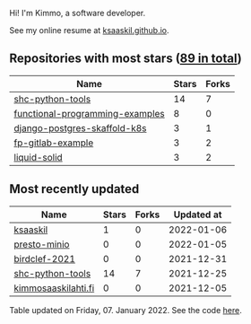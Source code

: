 Hi! I'm Kimmo, a software developer.

See my online resume at [ksaaskil.github.io](https://ksaaskil.github.io).

<!-- repositories starts -->

## Repositories with most stars ([89 in total](https://github.com/ksaaskil?tab=repositories))
| Name        | Stars           | Forks  |
| ------------- |-------------| -----|
|[shc-python-tools](https://github.com/ksaaskil/shc-python-tools)|14|7
|[functional-programming-examples](https://github.com/ksaaskil/functional-programming-examples)|8|0
|[django-postgres-skaffold-k8s](https://github.com/ksaaskil/django-postgres-skaffold-k8s)|3|1
|[fp-gitlab-example](https://github.com/ksaaskil/fp-gitlab-example)|3|2
|[liquid-solid](https://github.com/ksaaskil/liquid-solid)|3|2

<!-- repositories ends -->
<!-- recent_repositories starts -->

## Most recently updated
| Name        | Stars           | Forks  | Updated at
| ------------- |-------------| -----|-----|
|[ksaaskil](https://github.com/ksaaskil/ksaaskil)|1|0|2022-01-06
|[presto-minio](https://github.com/ksaaskil/presto-minio)|0|0|2022-01-05
|[birdclef-2021](https://github.com/ksaaskil/birdclef-2021)|0|0|2021-12-31
|[shc-python-tools](https://github.com/ksaaskil/shc-python-tools)|14|7|2021-12-25
|[kimmosaaskilahti.fi](https://github.com/ksaaskil/kimmosaaskilahti.fi)|0|0|2021-12-05

<!-- recent_repositories ends -->
<!-- updated_at starts -->
Table updated on Friday, 07. January 2022. See the code [here](https://github.com/ksaaskil/ksaaskil).
<!-- updated_at ends -->

